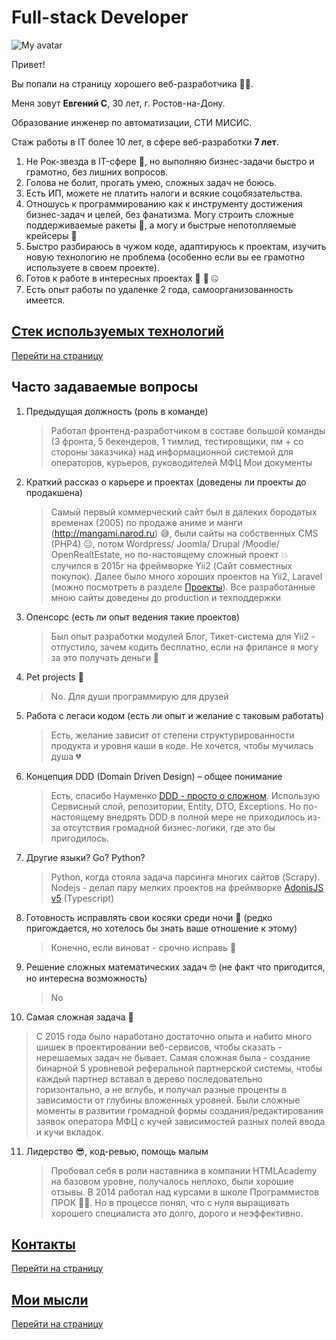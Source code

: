# Full-stack Developer

![My avatar](/img/ava.jpeg)

Привет!

Вы попали на страницу хорошего веб-разработчика 🧑‍💻.

Меня зовут **Евгений С**, 30 лет, г. Ростов-на-Дону.

Образование инженер по автоматизации, СТИ МИСИС.

Стаж работы в IT более 10 лет, в сфере веб-разработки **7 лет**.

1. Не Рок-звезда в IT-сфере 🤟, но выполняю бизнес-задачи быстро и грамотно, без лишних вопросов.
2. Голова не болит, прогать умею, сложных задач не боюсь.
3. Есть ИП, можете не платить налоги и всякие соцобязательства.
4. Отношусь к программированию как к инструменту достижения бизнес-задач и целей, без фанатизма. Могу строить сложные поддерживаемые ракеты 🚀, а могу и быстрые непотопляемые крейсеры 🚤
5. Быстро разбираюсь в чужом коде, адаптируюсь к проектам, изучить новую технологию не проблема (особенно если вы ее грамотно используете в своем проекте).
6. Готов к работе в интересных проектах 🎰 🔞 🤐
7. Есть опыт работы по удаленке 2 года, самоорганизованность имеется.

## [Стек используемых технологий](/stack)
[Перейти на страницу](/stack)

## Часто задаваемые вопросы

1. Предыдущая должность (роль в команде)
    > Работал фронтенд-разработчиком в составе большой команды (3 фронта, 5 бекендеров, 1 тимлид, тестировщики, пм + со стороны заказчика) над
    информационной системой для операторов, курьеров, руководителей МФЦ Мои документы
2. Краткий рассказ о карьере и проектах (доведены ли проекты до продакшена)
    > Самый первый коммерческий сайт был в далеких бородатых временах (2005) по продаже аниме и манги (http://mangami.narod.ru) 😅,
    были сайты на собственных CMS (PHP4) 😐, потом Wordpress/ Joomla/ Drupal /Moodle/ OpenRealtEstate,
    но по-настоящему сложный проект 💥 случился в 2015г на фреймворке Yii2 (Сайт совместных покупок).
    Далее было много хороших проектов на Yii2, Laravel (можно посмотреть в разделе [Проекты](/projects/)).
    Все разработанные мною сайты доведены до production и техподдержки
3. Опенсорс (есть ли опыт ведения такие проектов)
    > Был опыт разработки модулей Блог, Тикет-система для Yii2 - отпустило, зачем кодить бесплатно, если на фрилансе я могу за это получать деньги 🧐
4. Pet projects 🐣
    > No. Для души программирую для друзей
5. Работа с легаси кодом (есть ли опыт и желание с таковым работать)
    > Есть, желание зависит от степени структурированности продукта и уровня каши в коде. Не хочется, чтобы мучилась душа 💔
6. Концепция DDD (Domain Driven Design) – общее понимание
    > Есть, спасибо Науменко [DDD - просто о сложном](https://www.youtube.com/watch?v=rjtbCyacJas). Использую Сервисный слой, репозитории, Entity, DTO, Exceptions. Но по-настоящему внедрять DDD в полной мере не приходилось из-за отсутствия громадной бизнес-логики, где это бы пригодилось.
7. Другие языки? Go? Python?
    > Python, когда стояла задача парсинга многих сайтов (Scrapy). Nodejs - делал пару мелких проектов на фреймворке [AdonisJS v5](https://adonisjs.com) (Typescript)

8. Готовность исправлять свои косяки среди ночи 🌃 (редко пригождается, но хотелось бы знать ваше отношение к этому)
    > Конечно, если виноват - срочно исправь 🔧
9. Решение сложных математических задач 🤓 (не факт что пригодится, но интересна возможность)
    > No
10. Самая сложная задача 🧠
   > С 2015 года было наработано достаточно опыта и набито много шишек в проектировании веб-сервисов, чтобы сказать - нерешаемых задач не бывает. Самая
    сложная была - создание бинарной 5 уровневой реферальной партнерской системы, чтобы каждый партнер вставал в дерево последовательно горизонтально, а не вглубь, и получал разные проценты в зависимости от глубины вложенных уровней.
    Были сложные моменты в развитии громадной формы создания/редактирования заявок оператора МФЦ с кучей зависимостей разных полей ввода и кучи вкладок.
11. Лидерство 😎, код-ревью, помощь малым
    > Пробовал себя в роли наставника в компании HTMLAcademy на базовом уровне, получалось неплохо, были хорошие отзывы. В 2014 работал над курсами в школе Программистов ПРОК 👨‍🏫. Но в процессе понял, что с нуля выращивать хорошего специалиста это долго, дорого и неэффективно.

## [Контакты](/contacts)

[Перейти на страницу](/contacts)

## [Мои мысли](/about)
[Перейти на страницу](/about)
